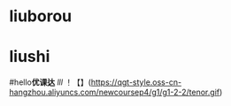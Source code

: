 # liuborou
# liushi
#hello**优课达** *lll*
！【】(https://qgt-style.oss-cn-hangzhou.aliyuncs.com/newcoursep4/g1/g1-2-2/tenor.gif)
